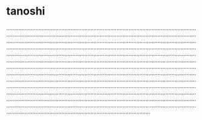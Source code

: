 # tanoshi

..........................................................................................................................................................................................................................................................................................................................................................................................................................................................................................................................................................................................................................................................................................................................................................................................................................................................................................................................................................................................................................................................................................................................................................................................................................................................................................................................................................................................................................................................................................................................................................................................................................................................................................................................................................................